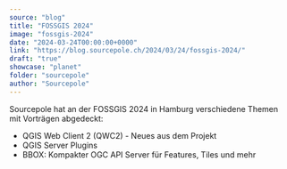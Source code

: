```yaml
---
source: "blog"
title: "FOSSGIS 2024"
image: "fossgis-2024"
date: "2024-03-24T00:00:00+0000"
link: "https://blog.sourcepole.ch/2024/03/24/fossgis-2024/"
draft: "true"
showcase: "planet"
folder: "sourcepole"
author: "Sourcepole"
---
```


<p>Sourcepole hat an der FOSSGIS 2024 in Hamburg verschiedene Themen mit Vorträgen abgedeckt:</p>
<ul>
<li>QGIS Web Client 2 (QWC2) - Neues aus dem Projekt</li>
<li>QGIS Server Plugins</li>
<li>BBOX: Kompakter OGC API Server für Features, Tiles und mehr</li>
</ul>
